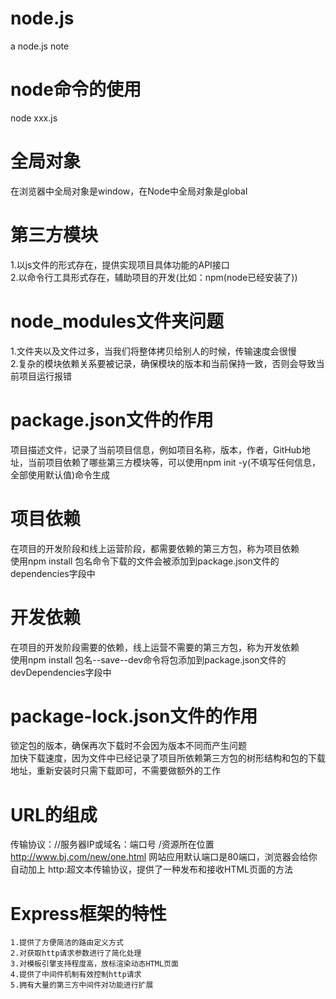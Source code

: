 # node.js
  a node.js note
# node命令的使用    
  node xxx.js          
# 全局对象      
  在浏览器中全局对象是window，在Node中全局对象是global      
# 第三方模块    
  1.以js文件的形式存在，提供实现项目具体功能的API接口      
  2.以命令行工具形式存在，辅助项目的开发(比如：npm(node已经安装了))        
# node_modules文件夹问题       
  1.文件夹以及文件过多，当我们将整体拷贝给别人的时候，传输速度会很慢    
  2.复杂的模块依赖关系要被记录，确保模块的版本和当前保持一致，否则会导致当前项目运行报错     
# package.json文件的作用    
  项目描述文件，记录了当前项目信息，例如项目名称，版本，作者，GitHub地址，当前项目依赖了哪些第三方模块等，可以使用npm init -y(不填写任何信息，全部使用默认值)命令生成     
# 项目依赖  
  在项目的开发阶段和线上运营阶段，都需要依赖的第三方包，称为项目依赖      
  使用npm install 包名命令下载的文件会被添加到package.json文件的dependencies字段中         
# 开发依赖   
  在项目的开发阶段需要的依赖，线上运营不需要的第三方包，称为开发依赖          
  使用npm install 包名--save--dev命令将包添加到package.json文件的devDependencies字段中   
# package-lock.json文件的作用  
  锁定包的版本，确保再次下载时不会因为版本不同而产生问题     
  加快下载速度，因为文件中已经记录了项目所依赖第三方包的树形结构和包的下载地址，重新安装时只需下载即可，不需要做额外的工作    
# URL的组成   
  传输协议：//服务器IP或域名：端口号 /资源所在位置   
  http://www.bj.com/new/one.html      网站应用默认端口是80端口，浏览器会给你自动加上
  http:超文本传输协议，提供了一种发布和接收HTML页面的方法 
# Express框架的特性     
    1.提供了方便简洁的路由定义方式    
    2.对获取http请求参数进行了简化处理     
    3.对模板引擎支持程度高，放标渲染动态HTML页面     
    4.提供了中间件机制有效控制http请求    
    5.拥有大量的第三方中间件对功能进行扩展  